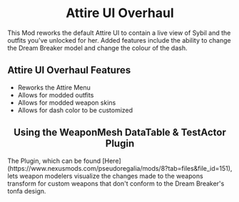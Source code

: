 <h1 align="center" id="title">Attire UI Overhaul</h1>

<p id="description">This Mod reworks the default Attire UI to contain a live view of Sybil and the outfits you've unlocked for her. Added features include the ability to change the Dream Breaker model and change the colour of the dash.</p>

  
<h2>Attire UI Overhaul Features</h2>

*   Reworks the Attire Menu
*   Allows for modded outfits
*   Allows for modded weapon skins
*   Allows for dash color to be customized

<h2 align="center" id="Subheading">Using the WeaponMesh DataTable & TestActor Plugin</h2>
The Plugin, which can be found [Here](https://www.nexusmods.com/pseudoregalia/mods/8?tab=files&file_id=151), lets weapon modelers visualize the changes made to the weapons transform for custom weapons that don't conform to the Dream Breaker's tonfa design.
